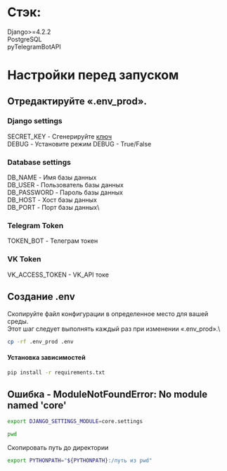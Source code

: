 # Стэк:
Django>=4.2.2\
PostgreSQL\
pyTelegramBotAPI

# Настройки перед запуском
## Отредактируйте «.env_prod».
### Django settings
SECRET_KEY - Сгенерируйте [ключ](https://djecrety.ir/)\
DEBUG - Установите режим DEBUG - True/False

### Database settings
DB_NAME - Имя базы данных\
DB_USER - Пользователь базы данных\
DB_PASSWORD - Пароль базы данных\
DB_HOST - Хост базы данных\
DB_PORT - Порт базы данных\

### Telegram Token
TOKEN_BOT - Телеграм токен

### VK Token
VK_ACCESS_TOKEN - VK_API токе

## Создание .env
Скопируйте файл конфигурации в определенное место для вашей среды.\
Этот шаг следует выполнять каждый раз при изменении «.env_prod».\

```bash
cp -rf .env_prod .env
```

#### Установка зависимостей

```bash
pip install -r requirements.txt
```

## Ошибка - ModuleNotFoundError: No module named 'core'
```bash
export DJANGO_SETTINGS_MODULE=core.settings
```
```bash
pwd
```
Скопировать путь до директории
```bash
export PYTHONPATH="${PYTHONPATH}:/путь из pwd"
```
